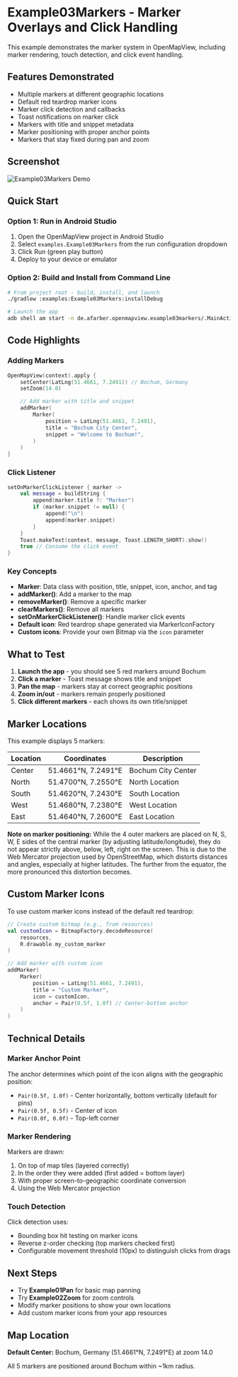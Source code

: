 # Example03Markers - Marker Overlays and Click Handling

This example demonstrates the marker system in OpenMapView, including marker rendering, touch detection, and click event handling.

## Features Demonstrated

- Multiple markers at different geographic locations
- Default red teardrop marker icons
- Marker click detection and callbacks
- Toast notifications on marker click
- Markers with title and snippet metadata
- Marker positioning with proper anchor points
- Markers that stay fixed during pan and zoom

## Screenshot

![Example03Markers Demo](screenshot.gif)

## Quick Start

### Option 1: Run in Android Studio

1. Open the OpenMapView project in Android Studio
2. Select `examples.Example03Markers` from the run configuration dropdown
3. Click Run (green play button)
4. Deploy to your device or emulator

### Option 2: Build and Install from Command Line

```bash
# From project root - build, install, and launch
./gradlew :examples:Example03Markers:installDebug

# Launch the app
adb shell am start -n de.afarber.openmapview.example03markers/.MainActivity
```

## Code Highlights

### Adding Markers

```kotlin
OpenMapView(context).apply {
    setCenter(LatLng(51.4661, 7.2491)) // Bochum, Germany
    setZoom(14.0)

    // Add marker with title and snippet
    addMarker(
        Marker(
            position = LatLng(51.4661, 7.2491),
            title = "Bochum City Center",
            snippet = "Welcome to Bochum!",
        )
    )
}
```

### Click Listener

```kotlin
setOnMarkerClickListener { marker ->
    val message = buildString {
        append(marker.title ?: "Marker")
        if (marker.snippet != null) {
            append("\n")
            append(marker.snippet)
        }
    }
    Toast.makeText(context, message, Toast.LENGTH_SHORT).show()
    true // Consume the click event
}
```

### Key Concepts

- **Marker**: Data class with position, title, snippet, icon, anchor, and tag
- **addMarker()**: Add a marker to the map
- **removeMarker()**: Remove a specific marker
- **clearMarkers()**: Remove all markers
- **setOnMarkerClickListener()**: Handle marker click events
- **Default icon**: Red teardrop shape generated via MarkerIconFactory
- **Custom icons**: Provide your own Bitmap via the `icon` parameter

## What to Test

1. **Launch the app** - you should see 5 red markers around Bochum
2. **Click a marker** - Toast message shows title and snippet
3. **Pan the map** - markers stay at correct geographic positions
4. **Zoom in/out** - markers remain properly positioned
5. **Click different markers** - each shows its own title/snippet

## Marker Locations

This example displays 5 markers:

| Location | Coordinates         | Description        |
| -------- | ------------------- | ------------------ |
| Center   | 51.4661°N, 7.2491°E | Bochum City Center |
| North    | 51.4700°N, 7.2550°E | North Location     |
| South    | 51.4620°N, 7.2430°E | South Location     |
| West     | 51.4680°N, 7.2380°E | West Location      |
| East     | 51.4640°N, 7.2600°E | East Location      |

**Note on marker positioning:** While the 4 outer markers are placed on N, S, W, E sides of the central marker (by adjusting latitude/longitude), they do not appear strictly above, below, left, right on the screen. This is due to the Web Mercator projection used by OpenStreetMap, which distorts distances and angles, especially at higher latitudes. The further from the equator, the more pronounced this distortion becomes.

## Custom Marker Icons

To use custom marker icons instead of the default red teardrop:

```kotlin
// Create custom bitmap (e.g., from resources)
val customIcon = BitmapFactory.decodeResource(
    resources,
    R.drawable.my_custom_marker
)

// Add marker with custom icon
addMarker(
    Marker(
        position = LatLng(51.4661, 7.2491),
        title = "Custom Marker",
        icon = customIcon,
        anchor = Pair(0.5f, 1.0f) // Center-bottom anchor
    )
)
```

## Technical Details

### Marker Anchor Point

The anchor determines which point of the icon aligns with the geographic position:

- `Pair(0.5f, 1.0f)` - Center horizontally, bottom vertically (default for pins)
- `Pair(0.5f, 0.5f)` - Center of icon
- `Pair(0.0f, 0.0f)` - Top-left corner

### Marker Rendering

Markers are drawn:

1. On top of map tiles (layered correctly)
2. In the order they were added (first added = bottom layer)
3. With proper screen-to-geographic coordinate conversion
4. Using the Web Mercator projection

### Touch Detection

Click detection uses:

- Bounding box hit testing on marker icons
- Reverse z-order checking (top markers checked first)
- Configurable movement threshold (10px) to distinguish clicks from drags

## Next Steps

- Try **Example01Pan** for basic map panning
- Try **Example02Zoom** for zoom controls
- Modify marker positions to show your own locations
- Add custom marker icons from your app resources

## Map Location

**Default Center:** Bochum, Germany (51.4661°N, 7.2491°E) at zoom 14.0

All 5 markers are positioned around Bochum within ~1km radius.
